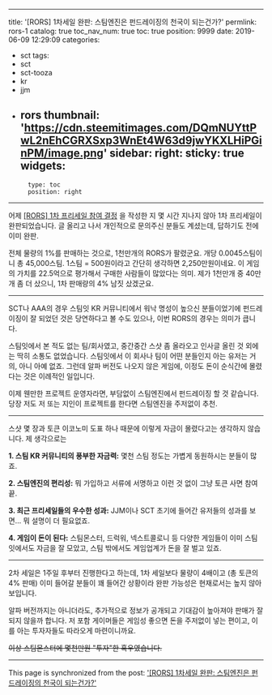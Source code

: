 
---
title: '[RORS] 1차세일 완판: 스팀엔진은 펀드레이징의 천국이 되는건가?'
permlink: rors-1
catalog: true
toc_nav_num: true
toc: true
position: 9999
date: 2019-06-09 12:29:09
categories:
- sct
tags:
- sct
- sct-tooza
- kr
- jjm
- rors
thumbnail: 'https://cdn.steemitimages.com/DQmNUYttPwL2nEhCGRXSxp3WnEt4W63d9jwYKXLHiPGinPM/image.png'
sidebar:
    right:
        sticky: true
widgets:
    -
        type: toc
        position: right
---


어제 [[RORS] 1차 프리세일 참여 결정](https://www.steemcoinpan.com/sct/@deer3/rors-1) 을 작성한 지 몇 시간 지나지 않아 1차 프리세일이 완판되었습니다. 글 올리고 나서 개인적으로 문의주신 분들도 계셨는데, 답하기도 전에 이미 완판. 

전체 물량의 1%를 판매하는 것으로, 1천만개의 RORS가 팔렸군요. 개당 0.0045스팀이니 총 45,000스팀. 1스팀 = 500원이라고 간단히 생각하면 2,250만원이네요. 이 게임의 가치를 22.5억으로 평가해서 구매한 사람들이 많았다는 의미. 제가 1천만개 중 40만개 좀 더 샀으니, 1차 판매량의 4% 남짓 샀겠군요. 

---

SCT나 AAA의 경우 스팀잇 KR 커뮤니티에서 워낙 명성이 높으신 분들이었기에 펀드레이징이 잘 되었던 것은 당연하다고 볼 수도 있으나, 이번 RORS의 경우는 의미가 큽니다. 

스팀잇에서 본 적도 없는 팀/회사였고, 중간중간 스샷 좀 올라오고 인사글 올린 것 외에는 딱히 소통도 없었습니다. 스팀잇에서 이 회사나 팀이 어떤 분들인지 아는 유저는 거의, 아니 아예 없죠. 그런데 알파 버전도 나오지 않은 게임에, 이정도 돈이 순식간에 몰렸다는 것은 이례적인 일입니다. 

이제 웬만한 프로젝트 운영자라면, 부담없이 스팀엔진에서 펀드레이징 할 것 같습니다. 당장 저도 저 또는 지인이 프로젝트를 한다면 스팀엔진을 주저없이 추천. 

---

스샷 몇 장과 토큰 이코노미 도표 하나 때문에 이렇게 자금이 몰렸다고는 생각하지 않습니다. 제 생각으로는

**1. 스팀 KR 커뮤니티의 풍부한 자금력:** 몇천 스팀 정도는 가볍게 동원하시는 분들이 많죠.

**2. 스팀엔진의 편리성:** 뭐 가입하고 서류에 서명하고 이런 것 없이 그냥 토큰 사면 참여 끝. 

**3. 최근 프리세일들의 우수한 성과:** JJM이나 SCT 초기에 들어간 유저들의 성과를 보면... 뭐 설명이 더 필요없죠.

**4. 게임이 돈이 된다:** 스팀몬스터, 드럭워, 넥스트콜로니 등 다양한 게임들이 이미 스팀잇에서도 자금을 잘 모았고, 스팀 밖에서도 게임업계가 돈을 잘 벌고 있죠. 

---

2차 세일은 1주일 후부터 진행한다고 하는데, 1차 세일보다 물량이 4배이고 (총 토큰의 4% 판매) 이미 들어갈 분들이 꽤 들어간 상황이라 완판 가능성은 현재로서는 높지 않아 보입니다. 

알파 버전까지는 아니더라도, 추가적으로 정보가 공개되고 기대감이 높아져야 판매가 잘 되지 않을까 합니다. 저 포함 게이머들은 게임성 좋으면 돈을 주저없이 넣는 편이고, 이를 아는 투자자들도 따라오게 마련이니까요. 

~~이상 스팀몬스터에 몇천만원 "투자"한 흑우였습니다.~~

- - -

This page is synchronized from the post: ['[RORS] 1차세일 완판: 스팀엔진은 펀드레이징의 천국이 되는건가?'](https://steemit.com/@glory7/rors-1)
